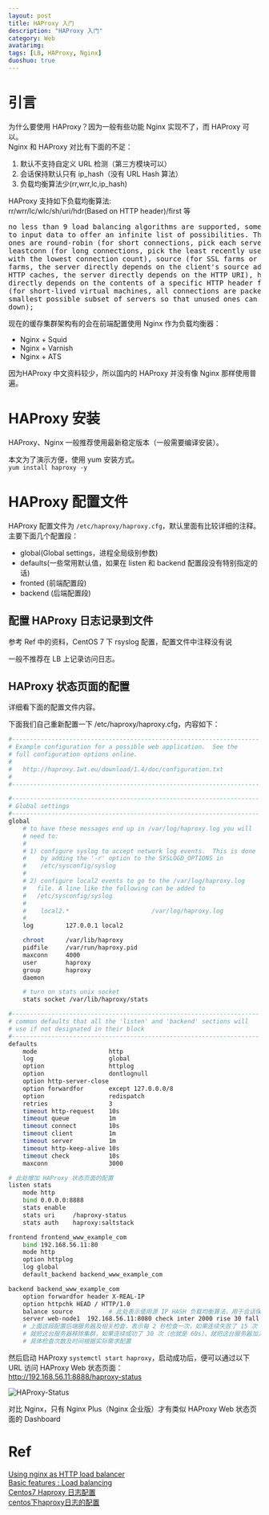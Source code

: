 ```yaml
---
layout: post
title: HAProxy 入门
description: "HAProxy 入门"
category: Web
avatarimg:
tags: [LB, HAProxy, Nginx]
duoshuo: true
---
```


# 引言

为什么要使用 HAProxy？因为一般有些功能 Nginx 实现不了，而 HAProxy 可以。   
Nginx 和 HAProxy 对比有下面的不足：

1. 默认不支持自定义 URL 检测（第三方模块可以）
2. 会话保持默认只有 ip_hash（没有 URL Hash 算法）
3. 负载均衡算法少(rr,wrr,lc,ip_hash)  

HAProxy 支持如下负载均衡算法:  
rr/wrr/lc/wlc/sh/uri/hdr(Based on HTTP header)/first 等

<pre>
no less than 9 load balancing algorithms are supported, some of which apply
to input data to offer an infinite list of possibilities. The most common
ones are round-robin (for short connections, pick each server in turn),
leastconn (for long connections, pick the least recently used of the servers
with the lowest connection count), source (for SSL farms or terminal server
farms, the server directly depends on the client's source address), uri (for
HTTP caches, the server directly depends on the HTTP URI), hdr (the server
directly depends on the contents of a specific HTTP header field), first
(for short-lived virtual machines, all connections are packed on the
smallest possible subset of servers so that unused ones can be powered
down);
</pre>


现在的缓存集群架构有的会在前端配置使用 Nginx 作为负载均衡器：

* Nginx + Squid
* Nginx + Varnish
* Nginx + ATS

>  
因为HAProxy 中文资料较少，所以国内的 HAProxy 并没有像 Nginx 那样使用普遍。

# HAProxy 安装

HAProxy、Nginx 一般推荐使用最新稳定版本（一般需要编译安装）。

本文为了演示方便，使用 yum 安装方式。  
`yum install haproxy -y`

# HAProxy 配置文件

HAProxy 配置文件为 `/etc/haproxy/haproxy.cfg`，默认里面有比较详细的注释。
主要下面几个配置段：  

* global(Global settings，进程全局级别参数)
* defaults(一些常用默认值，如果在 listen 和 backend 配置段没有特别指定的话)
* fronted (前端配置段)
* backend (后端配置段)

## 配置 HAProxy 日志记录到文件
参考 Ref 中的资料，CentOS 7 下 rsyslog 配置，配置文件中注释没有说


>
一般不推荐在 LB 上记录访问日志。

## HAProxy 状态页面的配置

详细看下面的配置文件内容。

下面我们自己重新配置一下 /etc/haproxy/haproxy.cfg，内容如下：

```bash
#---------------------------------------------------------------------
# Example configuration for a possible web application.  See the
# full configuration options online.
#
#   http://haproxy.1wt.eu/download/1.4/doc/configuration.txt
#
#---------------------------------------------------------------------

#---------------------------------------------------------------------
# Global settings
#---------------------------------------------------------------------
global
    # to have these messages end up in /var/log/haproxy.log you will
    # need to:
    #
    # 1) configure syslog to accept network log events.  This is done
    #    by adding the '-r' option to the SYSLOGD_OPTIONS in
    #    /etc/sysconfig/syslog
    #
    # 2) configure local2 events to go to the /var/log/haproxy.log
    #   file. A line like the following can be added to
    #   /etc/sysconfig/syslog
    #
    #    local2.*                       /var/log/haproxy.log
    #
    log         127.0.0.1 local2

    chroot      /var/lib/haproxy
    pidfile     /var/run/haproxy.pid
    maxconn     4000
    user        haproxy
    group       haproxy
    daemon

    # turn on stats unix socket
    stats socket /var/lib/haproxy/stats

#---------------------------------------------------------------------
# common defaults that all the 'listen' and 'backend' sections will
# use if not designated in their block
#---------------------------------------------------------------------
defaults
    mode                    http
    log                     global
    option                  httplog
    option                  dontlognull
    option http-server-close
    option forwardfor       except 127.0.0.0/8
    option                  redispatch
    retries                 3
    timeout http-request    10s
    timeout queue           1m
    timeout connect         10s
    timeout client          1m
    timeout server          1m
    timeout http-keep-alive 10s
    timeout check           10s
    maxconn                 3000

# 此处增加 HAProxy 状态页面的配置
listen stats
    mode http
    bind 0.0.0.0:8888
    stats enable
    stats uri     /haproxy-status 
    stats auth    haproxy:saltstack

frontend frontend_www_example_com
    bind 192.168.56.11:80
    mode http
    option httplog
    log global
    default_backend backend_www_example_com

backend backend_www_example_com
    option forwardfor header X-REAL-IP
    option httpchk HEAD / HTTP/1.0
    balance source			# 此处表示使用源 IP HASH 负载均衡算法，用于会话保持
    server web-node1  192.168.56.11:8080 check inter 2000 rise 30 fall 15
	# 上面这段配置后端服务器及相关检查，表示每 2 秒检查一次，如果连续失败了 15 次（也就是 30s），
	# 就把这台服务器移除集群，如果连续成功了 30 次（也就是 60s），就把这台服务器加入集群，一般加入集群检查时间要长些
	# 具体检查次数及时间根据实际需求配置
```    

然后启动 HAProxy `systemctl start haproxy`，启动成功后，便可以通过以下 URL 访问 HAProxy Web 状态页面：  
http://192.168.56.11:8888/haproxy-status  

![HAProxy-Status](http://jaminzhang.github.io/images/HAProxy/HAProxy-Status.png)


>
对比 Nginx，只有 Nginx Plus（Nginx 企业版）才有类似 HAProxy Web 状态页面的 Dashboard


# Ref
[Using nginx as HTTP load balancer](http://nginx.org/en/docs/http/load_balancing.html)  
[Basic features : Load balancing](http://cbonte.github.io/haproxy-dconv/1.6/intro.html#3.3.5)  
[Centos7 Haproxy 日志配置](http://www.javacoder.cn/?p=840)  
[centos下haproxy日志的配置](http://leboit.blog.51cto.com/1465210/1695516)  

